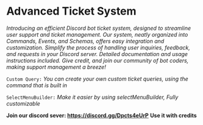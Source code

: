 # Advanced Ticket System
 *Introducing an efficient Discord bot ticket system, designed to streamline user support and ticket management. Our system, neatly organized into Commands, Events, and Schemas, offers easy integration and customization. Simplify the process of handling user inquiries, feedback, and requests in your Discord server. Detailed documentation and usage instructions included. Give credit, and join our community of bot coders, making support management a breeze!*

`Custom Query:` *You can create your own custom ticket queries, using the command that is built in*

`SelectMenuBuilder:` *Make it easier by using selectMenuBuilder, Fully customizable*

**Join our discord sever: https://discord.gg/Dpcts4eUrP**
**Use it with credits**
